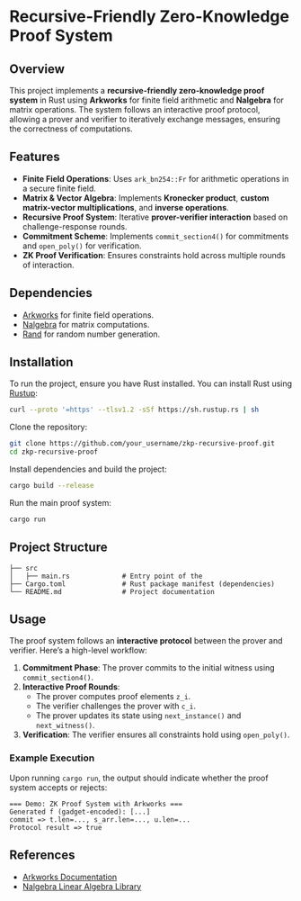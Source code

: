 # Recursive-Friendly Zero-Knowledge Proof System

## Overview
This project implements a **recursive-friendly zero-knowledge proof system** in Rust using **Arkworks** for finite field arithmetic and **Nalgebra** for matrix operations. The system follows an interactive proof protocol, allowing a prover and verifier to iteratively exchange messages, ensuring the correctness of computations.

## Features
- **Finite Field Operations**: Uses `ark_bn254::Fr` for arithmetic operations in a secure finite field.
- **Matrix & Vector Algebra**: Implements **Kronecker product**, **custom matrix-vector multiplications**, and **inverse operations**.
- **Recursive Proof System**: Iterative **prover-verifier interaction** based on challenge-response rounds.
- **Commitment Scheme**: Implements `commit_section4()` for commitments and `open_poly()` for verification.
- **ZK Proof Verification**: Ensures constraints hold across multiple rounds of interaction.

## Dependencies
- [Arkworks](https://github.com/arkworks-rs) for finite field operations.
- [Nalgebra](https://docs.rs/nalgebra/latest/nalgebra/) for matrix computations.
- [Rand](https://docs.rs/rand/latest/rand/) for random number generation.

## Installation
To run the project, ensure you have Rust installed. You can install Rust using [Rustup](https://rustup.rs/):

```sh
curl --proto '=https' --tlsv1.2 -sSf https://sh.rustup.rs | sh
```

Clone the repository:

```sh
git clone https://github.com/your_username/zkp-recursive-proof.git
cd zkp-recursive-proof
```

Install dependencies and build the project:

```sh
cargo build --release
```

Run the main proof system:

```sh
cargo run
```

## Project Structure
```
├── src
│   ├── main.rs             # Entry point of the 
├── Cargo.toml              # Rust package manifest (dependencies)
└── README.md               # Project documentation
```

## Usage
The proof system follows an **interactive protocol** between the prover and verifier. Here’s a high-level workflow:

1. **Commitment Phase**: The prover commits to the initial witness using `commit_section4()`.
2. **Interactive Proof Rounds**:
   - The prover computes proof elements `z_i`.
   - The verifier challenges the prover with `c_i`.
   - The prover updates its state using `next_instance()` and `next_witness()`.
3. **Verification**: The verifier ensures all constraints hold using `open_poly()`.

### Example Execution
Upon running `cargo run`, the output should indicate whether the proof system accepts or rejects:

```
=== Demo: ZK Proof System with Arkworks ===
Generated f (gadget-encoded): [...]
commit => t.len=..., s_arr.len=..., u.len=...
Protocol result => true
```

## References
- [Arkworks Documentation](https://arkworks.rs/)
- [Nalgebra Linear Algebra Library](https://nalgebra.org/)

